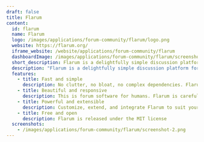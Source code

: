 ```yaml
---
draft: false
title: Flarum
content:
  id: flarum
  name: Flarum
  logo: /images/applications/forum-community/flarum/logo.png
  website: https://flarum.org/
  iframe_website: /website/applications/forum-community/flarum
  dashboardImage: /images/applications/forum-community/flarum/screenshot-2.png
  short_description: Flarum is a delightfully simple discussion platform for your website
  description: "Flarum is a delightfully simple discussion platform for your website. It's fast, free, and easy to use, with all the features you need to run a successful community. It's also extremely extensible, allowing for ultimate customizability."
  features:
    - title: Fast and simple
      description: No clutter, no bloat, no complex dependencies. Flarum is built with PHP so it’s quick and easy to deploy. The interface is powered by Mithril, a performant JavaScript framework with a tiny footprint.
    - title: Beautiful and responsive
      description: This is forum software for humans. Flarum is carefully designed to be consistent and intuitive across platforms, out-of-the-box
    - title: Powerful and extensible
      description: Customize, extend, and integrate Flarum to suit your community. Flarum’s architecture is amazingly flexible, with a powerful Extension API.
    - title: Free and open
      description: Flarum is released under the MIT license
  screenshots:
    - /images/applications/forum-community/flarum/screenshot-2.png
---
```


